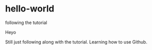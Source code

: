 # hello-world
following the tutorial

Heyo

Still just following along with the tutorial.
Learning how to use Github.

